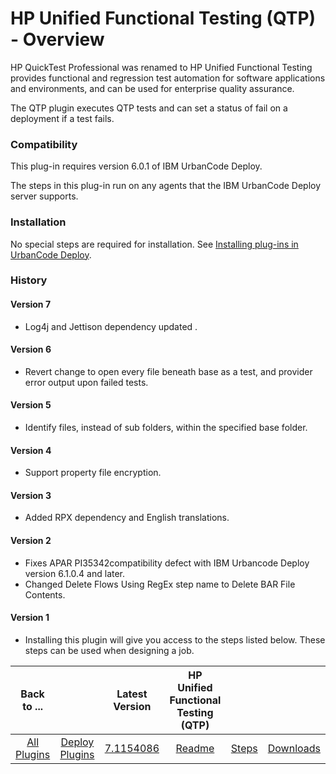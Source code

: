 
# HP Unified Functional Testing (QTP) - Overview

HP QuickTest Professional was renamed to HP Unified Functional Testing provides functional and regression test automation for software applications and environments, and can be used for enterprise quality assurance.

The QTP plugin executes QTP tests and can set a status of fail on a deployment if a test fails.

### Compatibility

This plug-in requires version 6.0.1 of IBM UrbanCode Deploy.

The steps in this plug-in run on any agents that the IBM UrbanCode Deploy server supports.

### Installation

No special steps are required for installation. See [Installing plug-ins in UrbanCode Deploy](https://community.ibm.com/community/user/wasdevops/blogs/laurel-dickson-bull1/2022/06/13/install-plugins "Installing plug-ins in UrbanCode Deploy").

### History

#### Version 7

* Log4j and Jettison dependency updated .

#### Version 6

* Revert change to open every file beneath base as a test, and provider error output upon failed tests.

#### Version 5

* Identify files, instead of sub folders, within the specified base folder.

#### Version 4

* Support property file encryption.

#### Version 3

* Added RPX dependency and English translations.

#### Version 2

* Fixes APAR PI35342compatibility defect with IBM Urbancode Deploy version 6.1.0.4 and later.
* Changed Delete Flows Using RegEx step name to Delete BAR File Contents.

#### Version 1

* Installing this plugin will give you access to the steps listed below. These steps can be used when designing a job.

|Back to ...||Latest Version|HP Unified Functional Testing (QTP) |||
| :---: | :---: | :---: | :---: | :---: | :---: |
|[All Plugins](../../index.md)|[Deploy Plugins](../README.md)|[7.1154086](https://raw.githubusercontent.com/UrbanCode/IBM-UCD-PLUGINS/main/files/QTP/ucd-QTP-7.1154086.zip)|[Readme](README.md)|[Steps](steps.md)|[Downloads](downloads.md)|

